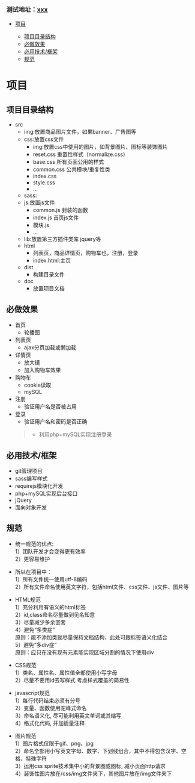 ### 测试地址：[xxx](https://github.com)

- [项目](#项目)

    - [项目目录结构](#项目目录结构)
    - [必做效果](#必做效果)
    - [必用技术/框架](#必用技术)
    - [规范](#规范)
# <span id='项目'>项目</span>

## <span id='项目目录结构'>项目目录结构</span>
- src
    - img:放置商品图片文件，如果banner、广告图等
    - css:放置css文件
        - img:放置css中使用的图片，如背景图片、图标等装饰图片
        - reset.css 重置性样式（normalize.css）
        - base.css 所有页面公用的样式
        - common.css 公共模块/重复性类
        - index.css
        - style.css
        - …
    - sass:
    - js:放置js文件
        - common.js 封装的函数
        - index.js 首页js文件
        - 模块.js
        - …
    - lib:放置第三方插件类库
        jquery等
    - html
        - 列表页，商品详情页，购物车也，注册，登录
        - index.html:主页
    - dist
        - 构建目录文件
    - doc
        - 放置项目文档

## <span id='必做效果'>必做效果</span>
- 首页
    - 轮播图
- 列表页
    - ajax分页加载或懒加载
- 详情页
    - 放大镜
    - 加入购物车效果
- 购物车
    - cookie读取
    - mySQL
- 注册
    - 验证用户名是否被占用
- 登录
    - 验证用户名和密码是否正确
    > - 利用php+mySQL实现注册登录

## <span id='必用技术'>必用技术/框架</span>
- git管理项目
- sass编写样式
- requirejs模块化开发
- php+mySQL实现后台接口
- jQuery
- 面向对象开发
## <span id='规范'>规范</span>
- 统一规范的优点:  
1）团队开发才会变得更有效率  
2）更容易维护

- 所以在项目中：  
1）所有文件统一使用utf-8编码  
2）所有文件命名使用英文字符，包括html文件、css文件、js文件、图片等

- HTML规范  
1）充分利用有语义的html标签  
2）id,class命名尽量做到见名知意  
3）尽量减少多余嵌套  
4）避免“多类症”  
原则：能不添加类就尽量保持文档结构，此处可跟标签语义化结合  
5）避免“多div症”  
原则：应只在没有现有元素能实现区域分割的情况下使用div

- CSS规范  
1）类名、属性名、属性值全部使用小写字母  
2）尽量不要用id去写样式
考虑样式覆盖的简易性

- javascript规范  
1）每行代码结束必须有分号  
2）变量、函数使用驼峰式命名  
3）命名语义化, 尽可能利用英文单词或其缩写  
4）格式化代码, 并加适量注释

- 图片规范  
1）图片格式仅限于gif、png、jpg  
2）命名全部用小写英文字母、数字、下划线组合，其中不得包含汉字、空格、特殊字符  
3）运用css sprite技术集中小的背景图或图标, 减小页面http请求  
4）装饰性图片放在/css/img文件夹下，其他图片放在/img文件夹下
